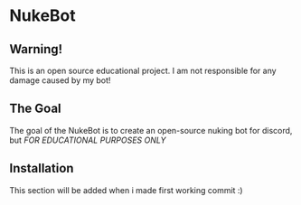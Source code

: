 # NukeBot

## Warning!
This is an open source educational project. I am not responsible for any damage caused by my bot!

## The Goal
The goal of the NukeBot is to create an open-source nuking bot for discord, but *FOR EDUCATIONAL PURPOSES ONLY*

## Installation
This section will be added when i made first working commit :)
